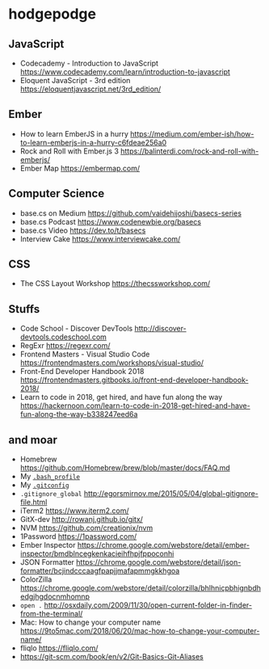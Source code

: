 # hodgepodge

## JavaScript
* Codecademy - Introduction to JavaScript https://www.codecademy.com/learn/introduction-to-javascript
* Eloquent JavaScript - 3rd edition https://eloquentjavascript.net/3rd_edition/

## Ember
* How to learn EmberJS in a hurry https://medium.com/ember-ish/how-to-learn-emberjs-in-a-hurry-c6fdeae256a0
* Rock and Roll with Ember.js 3 https://balinterdi.com/rock-and-roll-with-emberjs/
* Ember Map https://embermap.com/

## Computer Science
* base.cs on Medium https://github.com/vaidehijoshi/basecs-series
* base.cs Podcast https://www.codenewbie.org/basecs
* base.cs Video https://dev.to/t/basecs
* Interview Cake https://www.interviewcake.com/

## CSS
* The CSS Layout Workshop https://thecssworkshop.com/

## Stuffs
* Code School - Discover DevTools http://discover-devtools.codeschool.com
* RegExr https://regexr.com/
* Frontend Masters - Visual Studio Code https://frontendmasters.com/workshops/visual-studio/
* Front-End Developer Handbook 2018 https://frontendmasters.gitbooks.io/front-end-developer-handbook-2018/
* Learn to code in 2018, get hired, and have fun along the way https://hackernoon.com/learn-to-code-in-2018-get-hired-and-have-fun-along-the-way-b338247eed6a

## and moar
* Homebrew https://github.com/Homebrew/brew/blob/master/docs/FAQ.md
* My [`.bash_profile`](.bash_profile)
* My [`.gitconfig`](.gitconfig)
* `.gitignore_global` http://egorsmirnov.me/2015/05/04/global-gitignore-file.html
* iTerm2 https://www.iterm2.com/
* GitX-dev http://rowanj.github.io/gitx/
* NVM https://github.com/creationix/nvm
* 1Password https://1password.com/
* Ember Inspector https://chrome.google.com/webstore/detail/ember-inspector/bmdblncegkenkacieihfhpjfppoconhi
* JSON Formatter https://chrome.google.com/webstore/detail/json-formatter/bcjindcccaagfpapjjmafapmmgkkhgoa
* ColorZilla https://chrome.google.com/webstore/detail/colorzilla/bhlhnicpbhignbdhedgjhgdocnmhomnp
* `open .` http://osxdaily.com/2009/11/30/open-current-folder-in-finder-from-the-terminal/
* Mac: How to change your computer name https://9to5mac.com/2018/06/20/mac-how-to-change-your-computer-name/
* fliqlo https://fliqlo.com/
* https://git-scm.com/book/en/v2/Git-Basics-Git-Aliases
